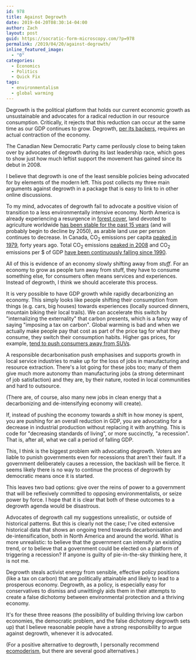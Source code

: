 ```yaml
---
id: 978
title: Against Degrowth
date: 2019-04-20T08:30:14-04:00
author: Zach
layout: post
guid: https://socratic-form-microscopy.com/?p=978
permalink: /2019/04/20/against-degrowth/
inline_featured_image:
  - "0"
categories:
  - Economics
  - Politics
  - Quick Fix
tags:
  - environmentalism
  - global warming
---
```


Degrowth is the political platform that holds our current economic growth as unsustainable and advocates for a radical reduction in our resource consumption. Critically, it rejects that this reduction can occur at the same time as our GDP continues to grow. Degrowth, <a href="https://degrowth.info/degrowth/">per its backers</a>, requires an actual contraction of the economy.

The Canadian New Democratic Party came perilously close to being taken over by advocates of degrowth during its last leadership race, which goes to show just how much leftist support the movement has gained since its debut in 2008.

I believe that degrowth is one of the least sensible policies being advocated for by elements of the modern left. This post collects my three main arguments against degrowth in a package that is easy to link to in other online discussions.

To my mind, advocates of degrowth fail to advocate a positive vision of transition to a less environmentally intensive economy. North America is already experiencing a resurgence in <a href="https://www.tentree.com/blogs/posts/fact-check-are-there-really-more-trees-today-than-100-years-ago">forest cover</a>, land devoted to agriculture worldwide <a href="https://ourworldindata.org/yields-and-land-use-in-agriculture">has been stable for the past 15 years</a> (and will probably begin to decline by 2050), as arable land use per person continues to decrease. In Canada, CO<sub>2</sub> emissions per capita <a href="https://data.worldbank.org/indicator/EN.ATM.CO2E.PC?locations=CA">peaked in 1979</a>, forty years ago. Total CO<sub>2</sub> emissions <a href="https://data.worldbank.org/indicator/EN.ATM.CO2E.PC?locations=CA">peaked in 2008</a> and CO<sub>2</sub> emissions per $ of GDP <a href="https://data.worldbank.org/indicator/EN.ATM.CO2E.PP.GD.KD?locations=CA">have been continuously falling since 1990</a>.

All of this is evidence of an economy slowly shifting away from <em>stuff</em>. For an economy to grow as people turn away from stuff, they have to consume something else, for consumers often means services and experiences. Instead of degrowth, I think we should accelerate this process.

It is very possible to have GDP growth while rapidly decarbonizing an economy. This simply looks like people shifting their consumption from things (e.g. cars, big houses) towards experiences (locally sourced dinners, mountain biking their local trails). We can accelerate this switch by "internalizing the externality" that carbon presents, which is a fancy way of saying "imposing a tax on carbon". Global warming is bad and when we actually make people pay that cost as part of the price tag for what they consume, they switch their consumption habits. Higher gas prices, for example, <a href="https://www.freep.com/story/money/cars/2018/05/19/gas-prices-rising-suv/617343002/">tend to push consumers away from SUVs</a>.

A responsible decarbonisation push emphasises and supports growth in local service industries to make up for the loss of jobs in manufacturing and resource extraction. There's a lot going for these jobs too; many of them give much more autonomy than manufacturing jobs (a strong determinant of job satisfaction) and they are, by their nature, rooted in local communities and hard to outsource.

(There are, of course, also many new jobs in clean energy that a decarbonizing and de-intensifying economy will create).

If, instead of pushing the economy towards a shift in how money is spent, you are pushing for an overall reduction in GDP, you are advocating for a decrease in industrial production without replacing it with anything. This is code for "decreasing standards of living", or more succinctly, "a recession". That is, after all, what we call a period of falling GDP.

This, I think is the biggest problem with advocating degrowth. Voters are liable to punish governments even for recessions that aren't their fault. If a government deliberately causes a recession, the backlash will be fierce. It seems likely there is no way to continue the process of degrowth by democratic means once it is started.

This leaves two bad options: give over the reins of power to a government that will be reflexively committed to opposing environmentalists, or seize power by force. I hope that it is clear that both of these outcomes to a degrowth agenda would be disastrous.

Advocates of degrowth call my suggestions unrealistic, or outside of historical patterns. But this is clearly not the case; I've cited extensive historical data that shows an ongoing trend towards decarbonisation and de-intensification, both in North America and around the world. What is more unrealistic: to believe that the government can intensify an existing trend, or to believe that a government could be elected on a platform of triggering a recession? If anyone is guilty of pie-in-the-sky thinking here, it is not me.

Degrowth steals activist energy from sensible, effective policy positions (like a tax on carbon) that are politically attainable and likely to lead to a prosperous economy. Degrowth, as a policy, is especially easy for conservatives to dismiss and unwittingly aids them in their attempts to create a false dichotomy between environmental protection and a thriving economy.

It's for these three reasons (the possibility of building thriving low carbon economies, the democratic problem, and the false dichotomy degrowth sets up) that I believe reasonable people have a strong responsibility to argue against degrowth, whenever it is advocated.

(For a positive alternative to degrowth, I personally recommend <a href="http://www.ecomodernism.org/">ecomoderism</a>, but there are several good alternatives.)
